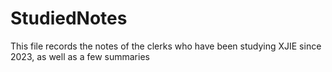 # StudiedNotes
 This file records the notes of the clerks who have been studying XJIE since 2023, as well as a few summaries
